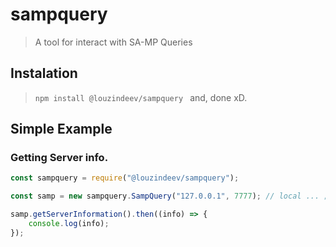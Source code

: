 # sampquery
> A tool for interact with SA-MP Queries

## Instalation
> `npm install @louzindeev/sampquery ` and, done xD.

## Simple Example

### Getting Server info.
```js
const sampquery = require("@louzindeev/sampquery");

const samp = new sampquery.SampQuery("127.0.0.1", 7777); // local ... ;)

samp.getServerInformation().then((info) => {
    console.log(info);
});
```